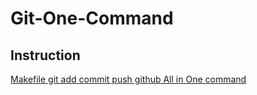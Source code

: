 # Git-One-Command

## Instruction

[Makefile git add commit push github All in One command](https://docs.google.com/document/d/e/2PACX-1vRZyHYkQHgZ-CV1QW47NSiO8Iw_rl85qhGiamkEF7dXxXhttBPl47V06ZRlxgvEb7akVxPzL-ssIVsz/pub)
